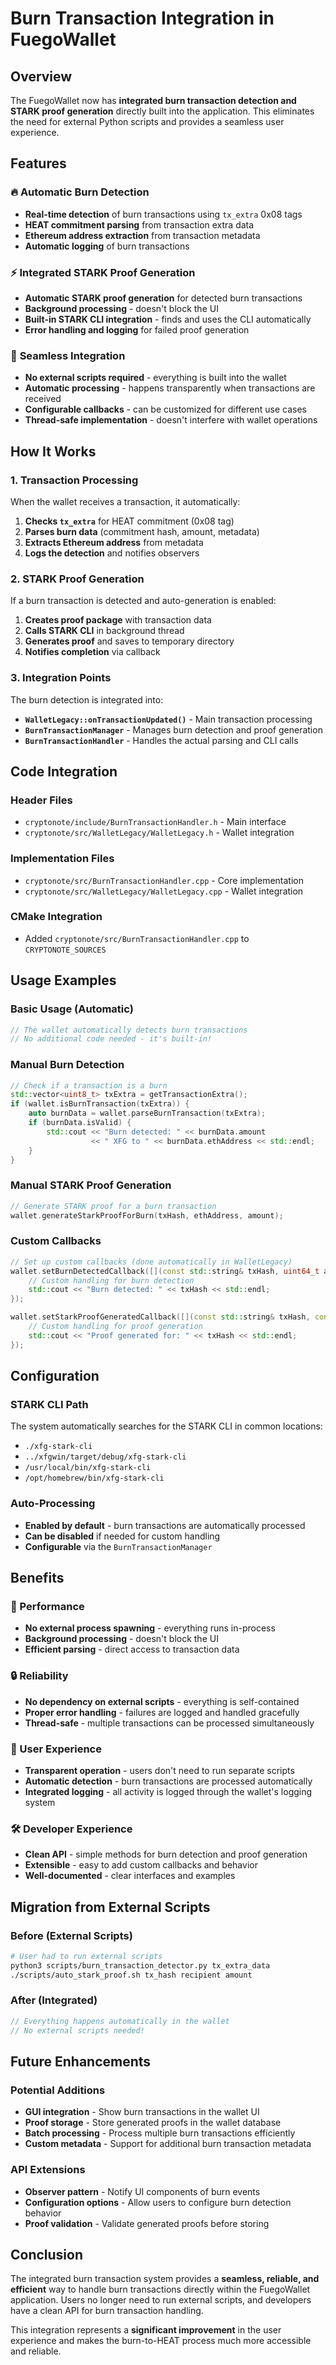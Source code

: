 # Burn Transaction Integration in FuegoWallet

## Overview

The FuegoWallet now has **integrated burn transaction detection and STARK proof generation** directly built into the application. This eliminates the need for external Python scripts and provides a seamless user experience.

## Features

### 🔥 **Automatic Burn Detection**
- **Real-time detection** of burn transactions using `tx_extra` 0x08 tags
- **HEAT commitment parsing** from transaction extra data
- **Ethereum address extraction** from transaction metadata
- **Automatic logging** of burn transactions

### ⚡ **Integrated STARK Proof Generation**
- **Automatic STARK proof generation** for detected burn transactions
- **Background processing** - doesn't block the UI
- **Built-in STARK CLI integration** - finds and uses the CLI automatically
- **Error handling and logging** for failed proof generation

### 🎯 **Seamless Integration**
- **No external scripts required** - everything is built into the wallet
- **Automatic processing** - happens transparently when transactions are received
- **Configurable callbacks** - can be customized for different use cases
- **Thread-safe implementation** - doesn't interfere with wallet operations

## How It Works

### 1. **Transaction Processing**
When the wallet receives a transaction, it automatically:
1. **Checks `tx_extra`** for HEAT commitment (0x08 tag)
2. **Parses burn data** (commitment hash, amount, metadata)
3. **Extracts Ethereum address** from metadata
4. **Logs the detection** and notifies observers

### 2. **STARK Proof Generation**
If a burn transaction is detected and auto-generation is enabled:
1. **Creates proof package** with transaction data
2. **Calls STARK CLI** in background thread
3. **Generates proof** and saves to temporary directory
4. **Notifies completion** via callback

### 3. **Integration Points**
The burn detection is integrated into:
- **`WalletLegacy::onTransactionUpdated()`** - Main transaction processing
- **`BurnTransactionManager`** - Manages burn detection and proof generation
- **`BurnTransactionHandler`** - Handles the actual parsing and CLI calls

## Code Integration

### **Header Files**
- `cryptonote/include/BurnTransactionHandler.h` - Main interface
- `cryptonote/src/WalletLegacy/WalletLegacy.h` - Wallet integration

### **Implementation Files**
- `cryptonote/src/BurnTransactionHandler.cpp` - Core implementation
- `cryptonote/src/WalletLegacy/WalletLegacy.cpp` - Wallet integration

### **CMake Integration**
- Added `cryptonote/src/BurnTransactionHandler.cpp` to `CRYPTONOTE_SOURCES`

## Usage Examples

### **Basic Usage (Automatic)**
```cpp
// The wallet automatically detects burn transactions
// No additional code needed - it's built-in!
```

### **Manual Burn Detection**
```cpp
// Check if a transaction is a burn
std::vector<uint8_t> txExtra = getTransactionExtra();
if (wallet.isBurnTransaction(txExtra)) {
    auto burnData = wallet.parseBurnTransaction(txExtra);
    if (burnData.isValid) {
        std::cout << "Burn detected: " << burnData.amount 
                  << " XFG to " << burnData.ethAddress << std::endl;
    }
}
```

### **Manual STARK Proof Generation**
```cpp
// Generate STARK proof for a burn transaction
wallet.generateStarkProofForBurn(txHash, ethAddress, amount);
```

### **Custom Callbacks**
```cpp
// Set up custom callbacks (done automatically in WalletLegacy)
wallet.setBurnDetectedCallback([](const std::string& txHash, uint64_t amount, const std::string& ethAddress) {
    // Custom handling for burn detection
    std::cout << "Burn detected: " << txHash << std::endl;
});

wallet.setStarkProofGeneratedCallback([](const std::string& txHash, const std::string& proofData) {
    // Custom handling for proof generation
    std::cout << "Proof generated for: " << txHash << std::endl;
});
```

## Configuration

### **STARK CLI Path**
The system automatically searches for the STARK CLI in common locations:
- `./xfg-stark-cli`
- `../xfgwin/target/debug/xfg-stark-cli`
- `/usr/local/bin/xfg-stark-cli`
- `/opt/homebrew/bin/xfg-stark-cli`

### **Auto-Processing**
- **Enabled by default** - burn transactions are automatically processed
- **Can be disabled** if needed for custom handling
- **Configurable** via the `BurnTransactionManager`

## Benefits

### **🚀 Performance**
- **No external process spawning** - everything runs in-process
- **Background processing** - doesn't block the UI
- **Efficient parsing** - direct access to transaction data

### **🔒 Reliability**
- **No dependency on external scripts** - everything is self-contained
- **Proper error handling** - failures are logged and handled gracefully
- **Thread-safe** - multiple transactions can be processed simultaneously

### **🎨 User Experience**
- **Transparent operation** - users don't need to run separate scripts
- **Automatic detection** - burn transactions are processed automatically
- **Integrated logging** - all activity is logged through the wallet's logging system

### **🛠️ Developer Experience**
- **Clean API** - simple methods for burn detection and proof generation
- **Extensible** - easy to add custom callbacks and behavior
- **Well-documented** - clear interfaces and examples

## Migration from External Scripts

### **Before (External Scripts)**
```bash
# User had to run external scripts
python3 scripts/burn_transaction_detector.py tx_extra_data
./scripts/auto_stark_proof.sh tx_hash recipient amount
```

### **After (Integrated)**
```cpp
// Everything happens automatically in the wallet
// No external scripts needed!
```

## Future Enhancements

### **Potential Additions**
- **GUI integration** - Show burn transactions in the wallet UI
- **Proof storage** - Store generated proofs in the wallet database
- **Batch processing** - Process multiple burn transactions efficiently
- **Custom metadata** - Support for additional burn transaction metadata

### **API Extensions**
- **Observer pattern** - Notify UI components of burn events
- **Configuration options** - Allow users to configure burn detection behavior
- **Proof validation** - Validate generated proofs before storing

## Conclusion

The integrated burn transaction system provides a **seamless, reliable, and efficient** way to handle burn transactions directly within the FuegoWallet application. Users no longer need to run external scripts, and developers have a clean API for burn transaction handling.

This integration represents a **significant improvement** in the user experience and makes the burn-to-HEAT process much more accessible and reliable.
